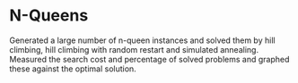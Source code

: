 # N-Queens
Generated a large number of n-queen instances and solved them by hill climbing,
hill climbing with random restart and simulated annealing. Measured the search
cost and percentage of solved problems and graphed these against the optimal
solution.
